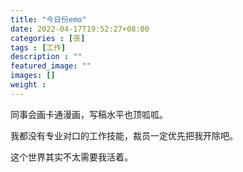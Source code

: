 ```yaml
---
title: "今日份emo"
date: 2022-04-17T19:52:27+08:00
categories : [丧]
tags : [工作]
description : ""
featured_image: ""
images: []
weight : 
---
```


同事会画卡通漫画，写稿水平也顶呱呱。

我都没有专业对口的工作技能，裁员一定优先把我开除吧。

这个世界其实不太需要我活着。